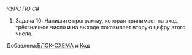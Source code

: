 *КУРС ПО С#*


1. Задача 10: Напишите программу, которая принимает на вход трёхзначное число и на выходе показывает вторую цифру этого числа.

Добавлена:[БЛОК-СХЕМА](qwerty1/1.drawio.png) и [Код](qwerty1/Program.cs)